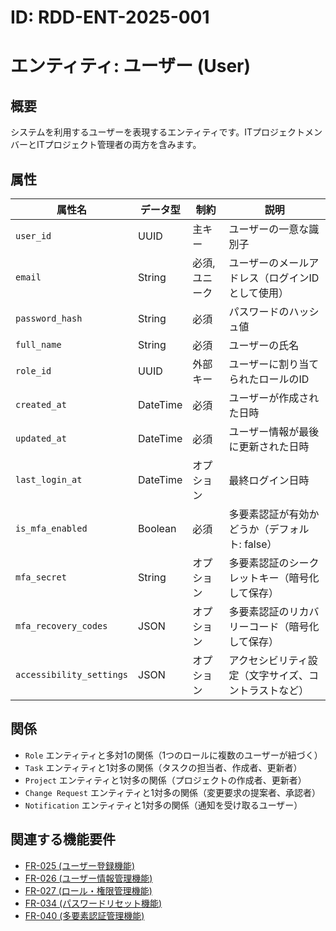 # ID: RDD-ENT-2025-001

# エンティティ: ユーザー (User)

## 概要

システムを利用するユーザーを表現するエンティティです。ITプロジェクトメンバーとITプロジェクト管理者の両方を含みます。

## 属性

| 属性名                   | データ型 | 制約           | 説明                                                 |
| ------------------------ | -------- | -------------- | ---------------------------------------------------- |
| `user_id`                | UUID     | 主キー         | ユーザーの一意な識別子                               |
| `email`                  | String   | 必須, ユニーク | ユーザーのメールアドレス（ログインIDとして使用）     |
| `password_hash`          | String   | 必須           | パスワードのハッシュ値                               |
| `full_name`              | String   | 必須           | ユーザーの氏名                                       |
| `role_id`                | UUID     | 外部キー       | ユーザーに割り当てられたロールのID                   |
| `created_at`             | DateTime | 必須           | ユーザーが作成された日時                             |
| `updated_at`             | DateTime | 必須           | ユーザー情報が最後に更新された日時                   |
| `last_login_at`          | DateTime | オプション     | 最終ログイン日時                                     |
| `is_mfa_enabled`         | Boolean  | 必須           | 多要素認証が有効かどうか（デフォルト: false）        |
| `mfa_secret`             | String   | オプション     | 多要素認証のシークレットキー（暗号化して保存）       |
| `mfa_recovery_codes`     | JSON     | オプション     | 多要素認証のリカバリーコード（暗号化して保存）       |
| `accessibility_settings` | JSON     | オプション     | アクセシビリティ設定（文字サイズ、コントラストなど） |

## 関係

- `Role` エンティティと多対1の関係（1つのロールに複数のユーザーが紐づく）
- `Task` エンティティと1対多の関係（タスクの担当者、作成者、更新者）
- `Project` エンティティと1対多の関係（プロジェクトの作成者、更新者）
- `Change Request` エンティティと1対多の関係（変更要求の提案者、承認者）
- `Notification` エンティティと1対多の関係（通知を受け取るユーザー）

## 関連する機能要件

- [FR-025 (ユーザー登録機能)](../../functional-requirements/fr-025-user-registration-function.md)
- [FR-026 (ユーザー情報管理機能)](../../functional-requirements/fr-026-user-information-management-function.md)
- [FR-027 (ロール・権限管理機能)](../../functional-requirements/fr-027-role-permission-management-function.md)
- [FR-034 (パスワードリセット機能)](../../functional-requirements/fr-034-password-reset-function.md)
- [FR-040 (多要素認証管理機能)](../../functional-requirements/fr-040-multi-factor-authentication-management-function.md)
